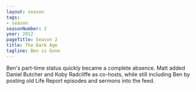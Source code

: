 ```yaml
---
layout: season
tags:
- season
seasonNumber: 2
year: 2012
pageTitle: Season 2
title: The Dark Age
tagline: Ben is Gone
---
```

<div class="columns">
<div class="column is-half">
Ben's part-time status quickly became a complete absence. Matt added Daniel Butcher and Koby Radcliffe as co-hosts, while still including Ben by posting old Life Report episodes and sermons into the feed.
</div>
</div>